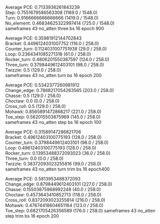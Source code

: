 Average PCE: 0.7133936261843239  
Step: 0.7551679586563308 (1169.0 / 1548.0)  
Turn: 0.9166666666666666 (1419.0 / 1548.0)  
No_element: 0.46834625322997414 (725.0 / 1548.0)  
sameframes 43 no_atten three bs 16 epoch 900  


Average PCE: 0.35981912144702843  
Bracket: 0.4496124031007752 (116.0 / 258.0)  
Counter_turn: 0.1124031007751938 (29.0 / 258.0)  
Loop: 0.2364341085271318 (61.0 / 258.0)  
Rocker_turn: 0.4806201550387597 (124.0 / 258.0)  
Three_turn: 0.3798449612403101 (98.0 / 258.0)  
Twizzle: 0.5 (129.0 / 258.0)  
sameframes 43 no_atten turn bs 16 epoch 200  


Average PCE: 0.5342377260981912   
Change_edge: 0.7868217054263565 (203.0 / 258.0)  
Chasse: 0.5 (129.0 / 258.0)  
Choctaw: 0.0 (0.0 / 258.0)  
Cross_roll: 0.5 (129.0 / 258.0)  
Mohawk: 0.8565891472868217 (221.0 / 258.0)  
Toe_step: 0.562015503875969 (145.0 / 258.0)  
sameframes 43 no_atten step bs 16 epoch 100  


Average PCE: 0.31589147286821706  
Bracket: 0.49612403100775193 (128.0 / 258.0)  
Counter_turn: 0.3798449612403101 (98.0 / 258.0)  
Loop: 0.49612403100775193 (128.0 / 258.0)  
Rocker_turn: 0.13953488372093023 (36.0 / 258.0)  
Three_turn: 0.0 (0.0 / 258.0)  
Twizzle: 0.38372093023255816 (99.0 / 258.0)  
sameframes 43 no_atten turn trim bs 16 epoch400  

Average PCE: 0.5813953488372093  
Change_edge: 0.8798449612403101 (227.0 / 258.0)  
Chasse: 0.15503875968992248 (40.0 / 258.0)  
Choctaw: 0.4573643410852713 (118.0 / 258.0)  
Cross_roll: 0.8372093023255814 (216.0 / 258.0)  
Mohawk: 0.47674418604651164 (123.0 / 258.0)  
Toe_step: 0.6821705426356589 (176.0 / 258.0) 
sameframes 43 no_atten step trim bs 16 epoch 200  

